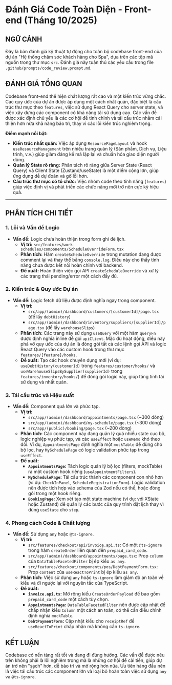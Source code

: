 # Đánh Giá Code Toàn Diện - Front-end (Tháng 10/2025)

## NGỮ CẢNH

Đây là bản đánh giá kỹ thuật tự động cho toàn bộ codebase front-end của dự án "Hệ thống chăm sóc khách hàng cho Spa", dựa trên các tệp mã nguồn trong thư mục `src`. Đánh giá này tuân thủ các yêu cầu trong file `.github/prompts/code_review.prompt.md`.

## ĐÁNH GIÁ TỔNG QUAN

Codebase front-end thể hiện chất lượng rất cao và một kiến trúc vững chắc. Các quy ước của dự án được áp dụng một cách nhất quán, đặc biệt là cấu trúc thư mục theo `features`, việc sử dụng React Query cho server state, và việc xây dựng các component có khả năng tái sử dụng cao. Các vấn đề được xác định chủ yếu là các cơ hội để tinh chỉnh và tái cấu trúc nhằm cải thiện hơn nữa khả năng bảo trì, thay vì các lỗi kiến trúc nghiêm trọng.

**Điểm mạnh nổi bật:**

- **Kiến trúc nhất quán:** Việc áp dụng `ResourcePageLayout` và hook `useResourceManagement` trên nhiều trang quản lý (Sản phẩm, Dịch vụ, Liệu trình, v.v.) giúp giảm đáng kể mã lặp lại và chuẩn hóa giao diện người dùng.
- **Quản lý State rõ ràng:** Phân tách rõ ràng giữa Server State (React Query) và Client State (Zustand/useState) là một điểm cộng lớn, giúp ứng dụng dễ dự đoán và gỡ lỗi hơn.
- **Cấu trúc thư mục có tổ chức:** Việc nhóm code theo tính năng (`features`) giúp việc định vị và phát triển các chức năng mới trở nên cực kỳ hiệu quả.

---

## PHÂN TÍCH CHI TIẾT

### 1. Lỗi và Vấn đề Logic

- **Vấn đề:** Logic chưa hoàn thiện trong form ghi đè lịch.
  - **Vị trí:** `src/features/work-schedules/components/ScheduleOverrideForm.tsx`
  - **Phân tích:** Hàm `createScheduleOverride` trong mutation đang được comment lại và thay thế bằng `console.log`. Điều này cho thấy tính năng chưa được kết nối hoàn chỉnh với backend.
  - **Đề xuất:** Hoàn thiện việc gọi API `createScheduleOverride` và xử lý các trạng thái pending/error một cách đầy đủ.

### 2. Kiến trúc & Quy ước Dự án

- **Vấn đề:** Logic fetch dữ liệu được định nghĩa ngay trong component.
  - **Vị trí:**
    - `src/app/(admin)/dashboard/customers/[customerId]/page.tsx` (để lấy `debtHistory`)
    - `src/app/(admin)/dashboard/inventory/suppliers/[supplierId]/page.tsx` (để lấy `warehouseSlips`)
  - **Phân tích:** Các trang này sử dụng `useQuery` với một hàm `queryFn` được định nghĩa inline để gọi `apiClient`. Mặc dù hoạt động, điều này phá vỡ quy ước của dự án là đóng gói tất cả các lệnh gọi API và logic React Query vào các custom hook trong thư mục `features/[feature]/hooks`.
  - **Đề xuất:** Tạo các hook chuyên dụng mới (ví dụ: `useDebtHistory(customerId)` trong `features/customer/hooks/` và `useWarehouseSlipsBySupplier(supplierId)` trong `features/inventory/hooks/`) để đóng gói logic này, giúp tăng tính tái sử dụng và nhất quán.

### 3. Tái cấu trúc và Hiệu suất

- **Vấn đề:** Component quá lớn và phức tạp.
  - **Vị trí:**
    - `src/app/(admin)/dashboard/appointments/page.tsx` (~300 dòng)
    - `src/app/(admin)/dashboard/my-schedule/page.tsx` (~300 dòng)
    - `src/app/(public)/booking/page.tsx` (~200 dòng)
  - **Phân tích:** Các component này đang quản lý quá nhiều state cục bộ, logic nghiệp vụ phức tạp, và các `useEffect` hoặc `useMemo` khó theo dõi. Ví dụ, `AppointmentsPage` định nghĩa một `mockTable` để dùng cho bộ lọc, hay `MySchedulePage` có logic validation phức tạp trong `useEffect`.
  - **Đề xuất:**
    - **`AppointmentsPage`:** Tách logic quản lý bộ lọc (filters, mockTable) ra một custom hook riêng (`useAppointmentFilters`).
    - **`MySchedulePage`:** Tái cấu trúc thành các component con nhỏ hơn (ví dụ: `CheckInPanel`, `ScheduleRegistrationForm`). Logic validation nên được tích hợp vào schema của Zod nếu có thể, hoặc đóng gói trong một hook riêng.
    - **`BookingPage`:** Xem xét tạo một state machine (ví dụ: với XState hoặc Zustand) để quản lý các bước của quy trình đặt lịch thay vì dùng `useState` cho `step`.

### 4. Phong cách Code & Chất lượng

- **Vấn đề:** Sử dụng `any` hoặc `@ts-ignore`.
  - **Vị trí:**
    - `src/features/checkout/api/invoice.api.ts`: Có một `@ts-ignore` trong hàm `createOrder` liên quan đến `prepaid_card_code`.
    - `src/app/(admin)/dashboard/appointments/page.tsx`: Prop `column` của `DataTableFacetedFilter` bị ép kiểu `as any`.
    - `src/features/checkout/components/pos/DebtPaymentForm.tsx`: Prop `content` của `useReactToPrint` bị ép kiểu `as any`.
  - **Phân tích:** Việc sử dụng `any` hoặc `ts-ignore` làm giảm độ an toàn về kiểu và đi ngược lại với nguyên tắc của TypeScript.
  - **Đề xuất:**
    - **`invoice.api.ts`:** Mở rộng kiểu `CreateOrderPayload` để bao gồm `prepaid_card_code` một cách tùy chọn.
    - **`AppointmentsPage`:** `DataTableFacetedFilter` nên được cập nhật để chấp nhận kiểu `Column` một cách an toàn, có thể cần điều chỉnh định nghĩa `mockTable`.
    - **`DebtPaymentForm`:** Cập nhật kiểu cho `receiptRef` để `useReactToPrint` chấp nhận mà không cần `ts-ignore`.

## KẾT LUẬN

Codebase có nền tảng rất tốt và đang đi đúng hướng. Các vấn đề được nêu trên không phải là lỗi nghiêm trọng mà là những cơ hội để cải tiến, giúp dự án trở nên "sạch" hơn, dễ bảo trì và mở rộng hơn nữa. Ưu tiên hàng đầu nên là việc tái cấu trúc các component lớn và loại bỏ hoàn toàn việc sử dụng `any` và `@ts-ignore`.
